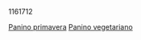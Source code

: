 1161712

<a href="primavera.md">Panino primavera</a>
<a href="vegetariano.md">Panino vegetariano</a>
